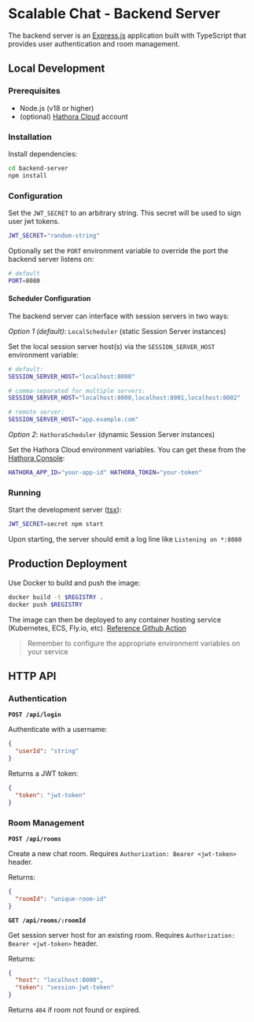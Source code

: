 # Scalable Chat - Backend Server

The backend server is an [Express.js](https://expressjs.com/) application built with TypeScript that provides user authentication and room management.

## Local Development

### Prerequisites

- Node.js (v18 or higher)
- (optional) [Hathora Cloud](https://hathora.dev/docs) account

### Installation

Install dependencies:

```bash
cd backend-server
npm install
```

### Configuration

Set the `JWT_SECRET` to an arbitrary string. This secret will be used to sign user jwt tokens.

```bash
JWT_SECRET="random-string"
```

Optionally set the `PORT` environment variable to override the port the backend server listens on:

```bash
# default
PORT=8080
```

#### Scheduler Configuration

The backend server can interface with session servers in two ways:

_Option 1 (default)_: `LocalScheduler` (static Session Server instances)

Set the local session server host(s) via the `SESSION_SERVER_HOST` environment variable:

```bash
# default:
SESSION_SERVER_HOST="localhost:8000"

# comma-separated for multiple servers:
SESSION_SERVER_HOST="localhost:8000,localhost:8001,localhost:8002"

# remote server:
SESSION_SERVER_HOST="app.example.com"
```

_Option 2_: `HathoraScheduler` (dynamic Session Server instances)

Set the Hathora Cloud environment variables. You can get these from the [Hathora Console](https://console.hathora.dev/):

```bash
HATHORA_APP_ID="your-app-id" HATHORA_TOKEN="your-token"
```

### Running

Start the development server ([tsx](https://tsx.is/)):

```bash
JWT_SECRET=secret npm start
```

Upon starting, the server should emit a log line like `Listening on *:8080`

## Production Deployment

Use Docker to build and push the image:

```bash
docker build -t $REGISTRY .
docker push $REGISTRY
```

The image can then be deployed to any container hosting service (Kubernetes, ECS, Fly.io, etc). [Reference Github Action](../.github/workflows/backend-server-deploy.yml)

> Remember to configure the appropriate environment variables on your service

## HTTP API

### Authentication

**`POST /api/login`**

Authenticate with a username:

```json
{
  "userId": "string"
}
```

Returns a JWT token:

```json
{
  "token": "jwt-token"
}
```

### Room Management

**`POST /api/rooms`**

Create a new chat room. Requires `Authorization: Bearer <jwt-token>` header.

Returns:

```json
{
  "roomId": "unique-room-id"
}
```

**`GET /api/rooms/:roomId`**

Get session server host for an existing room. Requires `Authorization: Bearer <jwt-token>` header.

Returns:

```json
{
  "host": "localhost:8000",
  "token": "session-jwt-token"
}
```

Returns `404` if room not found or expired.
